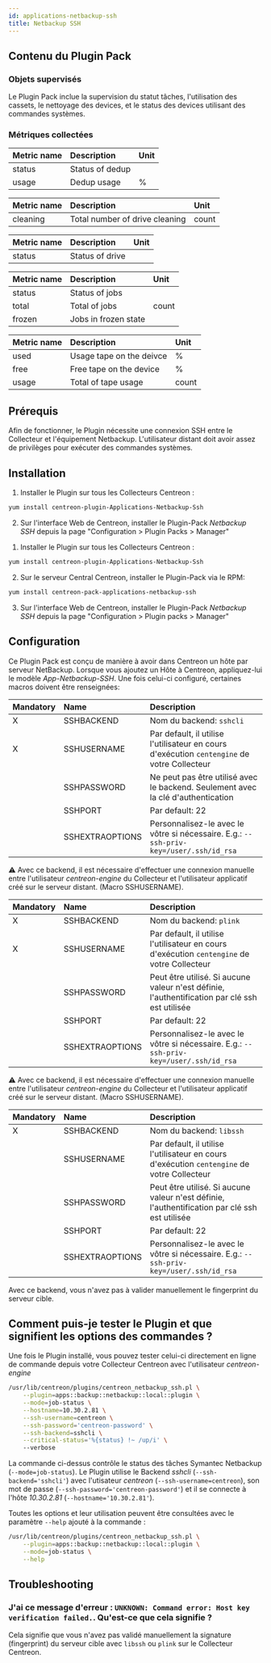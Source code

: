 ```yaml
---
id: applications-netbackup-ssh
title: Netbackup SSH
---
```


## Contenu du Plugin Pack

### Objets supervisés

Le Plugin Pack inclue la supervision du statut tâches, l'utilisation des cassets, le nettoyage des devices, et le status des devices
utilisant des commandes systèmes.

### Métriques collectées

<!--DOCUSAURUS_CODE_TABS-->

<!--Dedupstatus -->

| Metric name                               | Description                            | Unit |
| :---------------------------------------- | :------------------------------------- | :--- |
| status                                    | Status of dedup                        |      |
| usage                                     | Dedup usage                            |  %   |

<!--Drivecleaning-->

| Metric name                               | Description                         | Unit  |
| :---------------------------------------- | :---------------------------------- | :---  |
| cleaning                                  | Total number of drive cleaning      | count |

<!--Drivestatus-->

| Metric name                               | Description                                                       | Unit  |
| :---------------------------------------- | :---------------------------------------------------------------- | :---- |
| status                                    | Status of drive            	                                    |       |

<!--Jobstatus-->

| Metric name                               | Description                            | Unit  |
| :---------------------------------------- | :------------------------------------- | :---- |
| status                                    | Status of jobs                         |       |
| total                                     | Total of jobs                          | count |
| frozen                                    | Jobs in frozen state                   |       |

<!--Tapeusage-->

| Metric name                               | Description                                             | Unit  |
| :---------------------------------------- | :------------------------------------------------------ | :---  |
| used                                      | Usage tape on the deivce                                |   %   |
| free                                      | Free tape on the device                                 |   %   |
| usage                                     | Total of tape usage                                     | count |

<!--END_DOCUSAURUS_CODE_TABS-->

## Prérequis

Afin de fonctionner, le Plugin nécessite une connexion SSH entre le Collecteur et l'équipement Netbackup. L'utilisateur distant
doit avoir assez de privilèges pour exécuter des commandes systèmes.

## Installation

<!--DOCUSAURUS_CODE_TABS-->

<!--Online IMP Licence & IT-100 Editions-->

1. Installer le Plugin sur tous les Collecteurs Centreon :

```bash
yum install centreon-plugin-Applications-Netbackup-Ssh
```

2. Sur l'interface Web de Centreon, installer le Plugin-Pack *Netbackup SSH* depuis la page "Configuration > Plugin Packs > Manager"

<!--Offline IMP License-->

1. Installer le Plugin sur tous les Collecteurs Centreon :

```bash
yum install centreon-plugin-Applications-Netbackup-Ssh
```

2. Sur le serveur Central Centreon, installer le Plugin-Pack via le RPM:

```bash
yum install centreon-pack-applications-netbackup-ssh
```

3. Sur l'interface Web de Centreon, installer le Plugin-Pack *Netbackup SSH* depuis la page "Configuration > Plugin packs > Manager"

<!--END_DOCUSAURUS_CODE_TABS-->

## Configuration

Ce Plugin Pack est conçu de manière à avoir dans Centreon un hôte par serveur NetBackup.
Lorsque vous ajoutez un Hôte à Centreon, appliquez-lui le modèle *App-Netbackup-SSH*. 
Une fois celui-ci configuré, certaines macros doivent être renseignées:

<!--DOCUSAURUS_CODE_TABS-->

<!--sshcli backend-->

| Mandatory   | Name            | Description                                                                                     |
| :---------- | :-------------- | :---------------------------------------------------------------------------------------------- |
| X           | SSHBACKEND      | Nom du backend: ```sshcli```                                                                    |
| X           | SSHUSERNAME     | Par default, il utilise l'utilisateur en cours d'exécution ```centengine``` de votre Collecteur |
|             | SSHPASSWORD     | Ne peut pas être utilisé avec le backend. Seulement avec la clé d'authentication                |
|             | SSHPORT         | Par default: 22                                                                                 |
|             | SSHEXTRAOPTIONS | Personnalisez-le avec le vôtre si nécessaire. E.g.: ```--ssh-priv-key=/user/.ssh/id_rsa```      |

:warning: Avec ce backend, il est nécessaire d'effectuer une connexion manuelle entre l'utilisateur _centreon-engine_ du Collecteur
et l'utilisateur applicatif créé sur le serveur distant. (Macro SSHUSERNAME).

<!--plink backend-->

| Mandatory   | Name            | Description                                                                                     |
| :---------- | :-------------- | :---------------------------------------------------------------------------------------------- |
| X           | SSHBACKEND      | Nom du backend: ```plink```                                                                     |
| X           | SSHUSERNAME     | Par default, il utilise l'utilisateur en cours d'exécution ```centengine``` de votre Collecteur |
|             | SSHPASSWORD     | Peut être utilisé. Si aucune valeur n'est définie, l'authentification par clé ssh est utilisée  |
|             | SSHPORT         | Par default: 22                                                                                 |
|             | SSHEXTRAOPTIONS | Personnalisez-le avec le vôtre si nécessaire. E.g.: ```--ssh-priv-key=/user/.ssh/id_rsa```      |

:warning: Avec ce backend, il est nécessaire d'effectuer une connexion manuelle entre l'utilisateur _centreon-engine_ du Collecteur
et l'utilisateur applicatif créé sur le serveur distant. (Macro SSHUSERNAME).

<!--libssh backend (par défaut)-->

| Mandatory   | Name            | Description                                                                                     |
| :---------- | :-------------- | :---------------------------------------------------------------------------------------------- |
| X           | SSHBACKEND      | Nom du backend: ```libssh```                                                                    |
|             | SSHUSERNAME     | Par default, il utilise l'utilisateur en cours d'exécution ```centengine``` de votre Collecteur |
|             | SSHPASSWORD     | Peut être utilisé. Si aucune valeur n'est définie, l'authentification par clé ssh est utilisée  |
|             | SSHPORT         | Par default: 22                                                                                 |
|             | SSHEXTRAOPTIONS | Personnalisez-le avec le vôtre si nécessaire. E.g.: ```--ssh-priv-key=/user/.ssh/id_rsa```      |

Avec ce backend, vous n'avez pas à valider manuellement le fingerprint du serveur cible. 

<!--END_DOCUSAURUS_CODE_TABS-->

## Comment puis-je tester le Plugin et que signifient les options des commandes ?

Une fois le Plugin installé, vous pouvez tester celui-ci directement en ligne de commande depuis votre Collecteur Centreon avec l'utilisateur *centreon-engine*

```bash
/usr/lib/centreon/plugins/centreon_netbackup_ssh.pl \
    --plugin=apps::backup::netbackup::local::plugin \
    --mode=job-status \
    --hostname=10.30.2.81 \
    --ssh-username=centreon \
    --ssh-password='centreon-password' \
    --ssh-backend=sshcli \
    --critical-status='%{status} !~ /up/i' \ 
    --verbose
```

La commande ci-dessus contrôle le status des tâches Symantec Netbackup (```--mode=job-status```).
Le Plugin utilise le Backend _sshcli_ (```--ssh-backend='sshcli'```) avec l'utisateur _centreon_ (```--ssh-username=centreon```), 
son mot de passe (```--ssh-password='centreon-password'```) et il se connecte à l'hôte _10.30.2.81_ (```--hostname='10.30.2.81'```).

Toutes les options et leur utilisation peuvent être consultées avec le paramètre ```--help``` ajouté à la commande :

```bash
/usr/lib/centreon/plugins/centreon_netbackup_ssh.pl \
    --plugin=apps::backup::netbackup::local::plugin \
    --mode=job-status \
    --help
```

## Troubleshooting

### J'ai ce message d'erreur : ```UNKNOWN: Command error: Host key verification failed.```. Qu'est-ce que cela signifie ?

Cela signifie que vous n'avez pas validé manuellement la signature (fingerprint) du serveur cible avec ```libssh``` ou ```plink``` sur le Collecteur Centreon.
